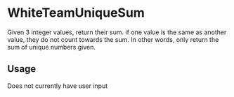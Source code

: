 # WhiteTeamUniqueSum

Given 3 integer values, return their sum. if one value is the same as another value, they do not count towards the sum. In other words, only return the sum of unique numbers given.

## Usage

Does not currently have user input
